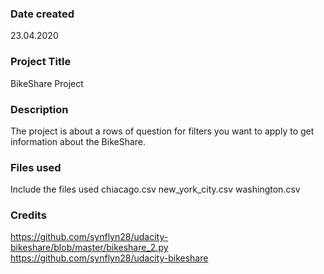 ### Date created
23.04.2020

### Project Title
BikeShare Project

### Description
The project is about a rows of question for filters you want to apply to get information about the BikeShare.

### Files used
Include the files used
chiacago.csv
new_york_city.csv
washington.csv

### Credits
https://github.com/synflyn28/udacity-bikeshare/blob/master/bikeshare_2.py
https://github.com/synflyn28/udacity-bikeshare
